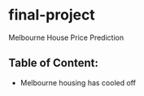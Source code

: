# final-project
Melbourne House Price Prediction
## Table of Content:
* Melbourne housing has cooled off
